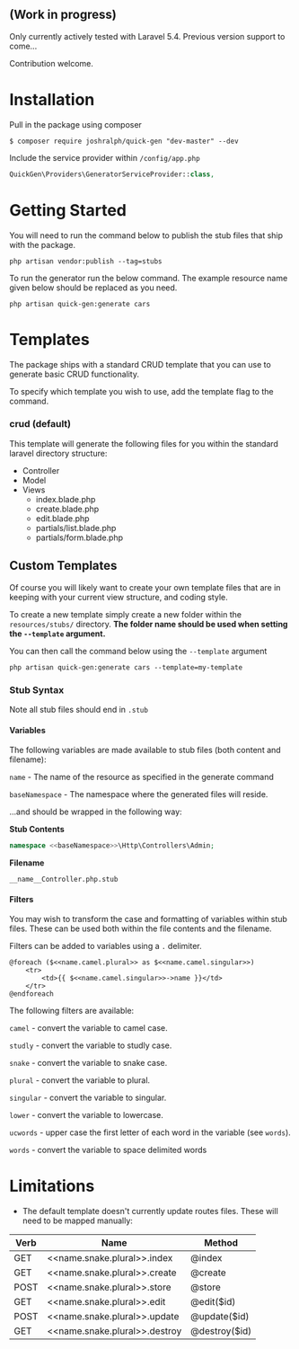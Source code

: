 ## (Work in progress)

Only currently actively tested with Laravel 5.4. Previous version support to come...

Contribution welcome.

# Installation

Pull in the package using composer

    $ composer require joshralph/quick-gen "dev-master" --dev
    
    
Include the service provider within ```/config/app.php```

```php
QuickGen\Providers\GeneratorServiceProvider::class,
```


# Getting Started

You will need to run the command below to publish the stub files that ship with the package.

```
php artisan vendor:publish --tag=stubs
```

To run the generator run the below command. The example resource name given below should be replaced as you need.

```
php artisan quick-gen:generate cars
```

# Templates

The package ships with a standard CRUD template that you can use to generate basic CRUD functionality.

To specify which template you wish to use, add the template flag to the command.

### crud (default)
This template will generate the following files for you within the standard laravel directory structure:

- Controller
- Model
- Views
    - index.blade.php
    - create.blade.php
    - edit.blade.php
    - partials/list.blade.php
    - partials/form.blade.php
    
    
## Custom Templates

Of course you will likely want to create your own template files that are in keeping with your current view structure, and coding style.

To create a new template simply create a new folder within the ```resources/stubs/``` directory. **The folder name should be used when setting the  ```--template``` argument.**


You can then call the command below using the ```--template``` argument

```
php artisan quick-gen:generate cars --template=my-template
```

### Stub Syntax

Note all stub files should end in ```.stub```

#### Variables

The following variables are made available to stub files (both content and filename):
 
```name``` - The name of the resource as specified in the generate command

```baseNamespace``` - The namespace where the generated files will reside.

...and should be wrapped in the following way:

**Stub Contents** 

```php
namespace <<baseNamespace>>\Http\Controllers\Admin;
```

**Filename**

```
__name__Controller.php.stub
```

#### Filters

You may wish to transform the case and formatting of variables within stub files. These can be used both within the file contents and the filename.

Filters can be added to variables using a ```.``` delimiter.

```blade
@foreach ($<<name.camel.plural>> as $<<name.camel.singular>>)
    <tr>
        <td>{{ $<<name.camel.singular>>->name }}</td>
    </tr>
@endforeach
```

The following filters are available:

```camel``` - convert the variable to camel case.

```studly``` - convert the variable to studly case.

```snake``` - convert the variable to snake case.

```plural``` - convert the variable to plural.

```singular``` - convert the variable to singular.

```lower``` - convert the variable to lowercase.

```ucwords``` - upper case the first letter of each word in the variable (see ```words```).

```words``` - convert the variable to space delimited words

# Limitations

- The default template doesn't currently update routes files. These will need to be mapped manually:

| Verb | Name                          | Method        |
|------|-------------------------------|---------------|
| GET  | \<\<name.snake.plural\>\>.index   | @index        |
| GET  | \<\<name.snake.plural\>\>.create  | @create       |
| POST | \<\<name.snake.plural\>\>.store   | @store        |
| GET  | \<\<name.snake.plural\>\>.edit    | @edit($id)    |
| POST | \<\<name.snake.plural\>\>.update  | @update($id)  |
| GET  | \<\<name.snake.plural\>\>.destroy | @destroy($id) |

